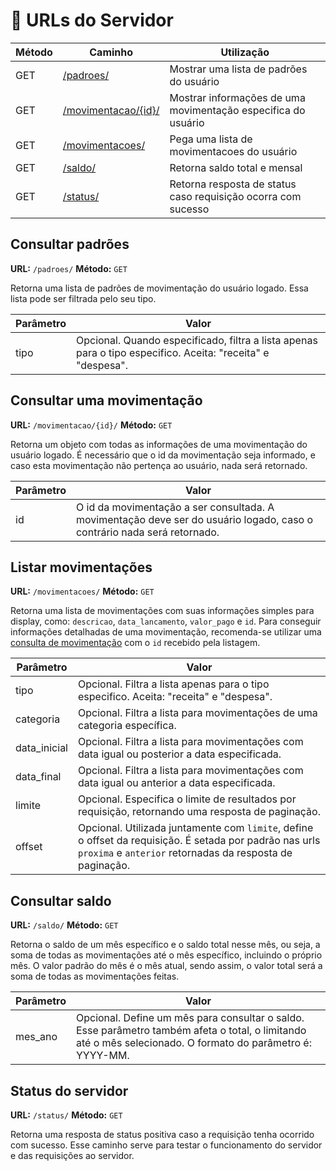 # 📎 URLs do Servidor

|Método| Caminho | Utilização |
|--|--|--|
|GET|[/padroes/](#consultar-padrões)|Mostrar uma lista de padrões do usuário|padrões|
|GET|[/movimentacao/{id}/](#consultar-uma-movimentação)|Mostrar informações de uma movimentação especifica do usuário|
|GET|[/movimentacoes/](#listar-movimentações)|Pega uma lista de movimentacoes do usuário|
|GET|[/saldo/](#consultar-saldo)|Retorna saldo total e mensal|
|GET|[/status/](#status-do-servidor)|Retorna resposta de status caso requisição ocorra com sucesso|

## Consultar padrões
**URL:** `/padroes/`
**Método:** `GET`

Retorna uma lista de padrões de movimentação do usuário logado. Essa lista pode ser filtrada pelo seu tipo.

|Parâmetro|Valor|
|--|--|
|tipo|Opcional. Quando especificado, filtra a lista apenas para o tipo especifico. Aceita: "receita" e "despesa".|


## Consultar uma movimentação
**URL:** `/movimentacao/{id}/`
**Método:** `GET`

Retorna um objeto com todas as informações de uma movimentação do usuário logado. É necessário que o id da movimentação seja informado, e caso esta movimentação não pertença ao usuário, nada será retornado.

|Parâmetro|Valor|
|--|--|
|id|O id da movimentação a ser consultada. A movimentação deve ser do usuário logado, caso o contrário nada será retornado.|


## Listar movimentações
**URL:** `/movimentacoes/`
**Método:** `GET`

Retorna uma lista de movimentações com suas informações simples para display, como: `descricao`, `data_lancamento`, `valor_pago` e `id`. Para conseguir informações detalhadas de uma movimentação, recomenda-se utilizar uma [consulta de movimentação](#consultar-uma-movimentação) com o `id` recebido pela listagem. 

|Parâmetro|Valor|
|--|--|
|tipo|Opcional. Filtra a lista apenas para o tipo especifico. Aceita: "receita" e "despesa".|
|categoria|Opcional. Filtra a lista para movimentações de uma categoria específica.|
|data_inicial|Opcional. Filtra a lista para movimentações com data igual ou posterior a data especificada.|
|data_final|Opcional. Filtra a lista para movimentações com data igual ou anterior a data especificada.|
|limite|Opcional. Especifica o limite de resultados por requisição, retornando uma resposta de paginação.|
|offset|Opcional. Utilizada juntamente com `limite`, define o offset da requisição. É setada por padrão nas urls `proxima` e `anterior` retornadas da resposta de paginação.|


## Consultar saldo
**URL:** `/saldo/`
**Método:** `GET`

Retorna o saldo de um mês específico e o saldo total nesse mês, ou seja, a soma de todas as movimentações até o mês específico, incluindo o próprio mês. O valor padrão do mês é o mês atual, sendo assim, o valor total será a soma de todas as movimentações feitas.

|Parâmetro|Valor|
|--|--|
|mes_ano|Opcional. Define um mês para consultar o saldo. Esse parâmetro também afeta o total, o limitando até o mês selecionado. O formato do parâmetro é: YYYY-MM.|


## Status do servidor
**URL:** `/status/`
**Método:** `GET`

Retorna uma resposta de status positiva caso a requisição tenha ocorrido com sucesso. Esse caminho serve para testar o funcionamento do servidor e das requisições ao servidor.